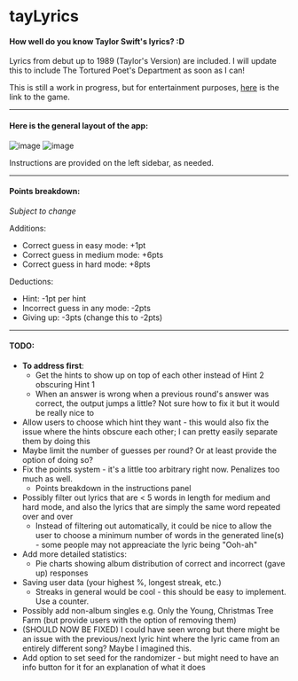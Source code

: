 # tayLyrics

#### How well do you know Taylor Swift's lyrics? :D

Lyrics from debut up to 1989 (Taylor's Version) are included. I will update this to include The Tortured Poet's Department as soon as I can!

This is still a work in progress, but for entertainment purposes, [here](https://jasminex21.shinyapps.io/tayLyrics/) is the link to the game. 

***

#### Here is the general layout of the app: 

![image](https://github.com/jasminex21/tayLyrics/assets/109494334/01621c73-7a5e-408a-be70-5b0d38dd8e9d)
![image](https://github.com/jasminex21/tayLyrics/assets/109494334/44d053e0-99c0-445e-9ca7-69aa110b64fd)


Instructions are provided on the left sidebar, as needed. 

***

#### Points breakdown:
*Subject to change*

Additions: 
- Correct guess in easy mode: +1pt
- Correct guess in medium mode: +6pts
- Correct guess in hard mode: +8pts

Deductions: 
- Hint: -1pt per hint
- Incorrect guess in any mode: -2pts
- Giving up: -3pts (change this to -2pts)

***

#### TODO: 
- **To address first**:
  - Get the hints to show up on top of each other instead of Hint 2 obscuring Hint 1
  - When an answer is wrong when a previous round's answer was correct, the output jumps a little? Not sure how to fix it but it would be really nice to
 - Allow users to choose which hint they want - this would also fix the issue where the hints obscure each other; I can pretty easily separate them by doing this
 - Maybe limit the number of guesses per round? Or at least provide the option of doing so?
- Fix the points system - it's a little too arbitrary right now. Penalizes too much as well.
  - Points breakdown in the instructions panel 
- Possibly filter out lyrics that are < 5 words in length for medium and hard mode, and also the lyrics that are simply the same word repeated over and over
  - Instead of filtering out automatically, it could be nice to allow the user to choose a minimum number of words in the generated line(s) - some people may not appreaciate the lyric being "Ooh-ah"
- Add more detailed statistics:
  - Pie charts showing album distribution of correct and incorrect (gave up) responses
- Saving user data (your highest %, longest streak, etc.)
  - Streaks in general would be cool - this should be easy to implement. Use a counter. 
- Possibly add non-album singles e.g. Only the Young, Christmas Tree Farm (but provide users with the option of removing them)
- (SHOULD NOW BE FIXED) I could have seen wrong but there might be an issue with the previous/next lyric hint where the lyric came from an entirely different song? Maybe I imagined this.
- Add option to set seed for the randomizer - but might need to have an info button for it for an explanation of what it does 

